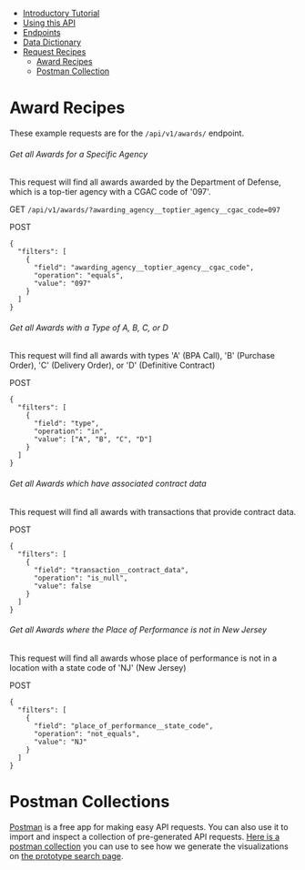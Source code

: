 <ul class="nav nav-stacked" id="sidebar">
  <li><a href="/docs/intro-tutorial">Introductory Tutorial</a></li>
  <li><a href="/docs/using-the-api">Using this API</a></li>
  <li><a href="/docs/endpoints">Endpoints</a></li>
  <li><a href="/docs/data-dictionary">Data Dictionary</a></li>
  <li><a href="/docs/recipes">Request Recipes</a>
  <ul>
    <li><a href="#award-recipes">Award Recipes</a></li>
    <li><a href="#postman">Postman Collection</a></li>
  </ul>
  </li>

</ul>


[//]: # (Begin Content)

# Award Recipes <a name="award-recipes"></a>

These example requests are for the `/api/v1/awards/` endpoint.


###### Get all Awards for a Specific Agency

This request will find all awards awarded by the Department of Defense, which is a top-tier agency with a CGAC code of '097'.

GET
`/api/v1/awards/?awarding_agency__toptier_agency__cgac_code=097`

POST
```
{
  "filters": [
    {
      "field": "awarding_agency__toptier_agency__cgac_code",
      "operation": "equals",
      "value": "097"
    }
  ]
}
```


###### Get all Awards with a Type of A, B, C, or D

This request will find all awards with types 'A' (BPA Call), 'B' (Purchase Order), 'C' (Delivery Order), or 'D' (Definitive Contract)

POST
```
{
  "filters": [
    {
      "field": "type",
      "operation": "in",
      "value": ["A", "B", "C", "D"]
    }
  ]
}
```


###### Get all Awards which have associated contract data

This request will find all awards with transactions that provide contract data.

POST
```
{
  "filters": [
    {
      "field": "transaction__contract_data",
      "operation": "is_null",
      "value": false
    }
  ]
}
```


###### Get all Awards where the Place of Performance is _not_ in New Jersey

This request will find all awards whose place of performance is not in a location with a state code of 'NJ' (New Jersey)

POST
```
{
  "filters": [
    {
      "field": "place_of_performance__state_code",
      "operation": "not_equals",
      "value": "NJ"
    }
  ]
}
```


# Postman Collections <a name="postman"></a>

[Postman](https://www.getpostman.com/) is a free app for making easy API requests. You can also use it to import and inspect a collection of pre-generated API requests. [Here is a postman collection](https://raw.githubusercontent.com/fedspendingtransparency/usaspending-api/doc-styles/usaspending_api/static_doc_files/docs/usaspending_searchpage_postmancollection.json) you can use to see how we generate the visualizations on [the prototype search page](https://spendingdata.us/#/search/).
